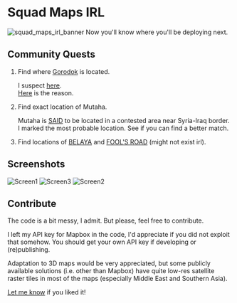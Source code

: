 # Squad Maps IRL
![squad_maps_irl_banner](https://raw.githubusercontent.com/cybege/Squad-Maps-IRL/master/screens/banner.jpg)
Now you'll know where you'll be deploying next.
## Community Quests
1. Find where  [Gorodok](https://squad.gamepedia.com/Gorodok)  is located.

	I suspect [here](https://goo.gl/maps/ojkUekJN93qsDR4L7). [  
	Here](http://127.0.0.1:5500/squad_maps/gorodok_quest.png)  is the reason.

2. Find exact location of Mutaha.

	Mutaha is  [SAID](https://squad.gamepedia.com/Mutaha)  to be located in a contested area near Syria-Iraq border. I marked the most probable location. See if you can find a better match.

3. Find locations of  [BELAYA](https://squad.gamepedia.com/Belaya)  and  [FOOL'S ROAD](https://squad.gamepedia.com/Fool%27s_Road)  (might not exist irl).

## Screenshots
![Screen1](https://raw.githubusercontent.com/cybege/Squad-Maps-IRL/master/screens/screen_1.jpg)
![Screen3](https://raw.githubusercontent.com/cybege/Squad-Maps-IRL/master/screens/screen_3.jpg)
![Screen2](https://raw.githubusercontent.com/cybege/Squad-Maps-IRL/master/screens/screen_2.jpg)
## Contribute
The code is a bit messy, I admit. But please, feel free to contribute. 

I left my API key for Mapbox in the code, I'd appreciate if you did not exploit that somehow. You should get your own API key if developing or (re)publishing. 

Adaptation to 3D maps would be very appreciated, but some publicly available solutions (i.e. other than Mapbox) have quite low-res satellite raster tiles in most of the maps (especially Middle East and Southern Asia).

[Let me know](https://www.reddit.com/user/cybege) if you liked it!